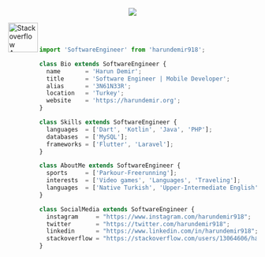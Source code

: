  <p align="center">
  <img src="https://c.tenor.com/llgchsljWEcAAAAd/catvibe.gif" />
</p>

<a href="https://stackoverflow.com/questions/64905890/trying-to-set-an-audio-asset-as-a-ringtone-on-android/64952246#64952246"><img src="https://flutter-badge-generator.web.app/assets/assets/images/badges/stackoverflow-answerer.svg" alt="Stackoverflow Answerer" align="left" height="60" width="60" ></a>

<br>
<br>

```js
import 'SoftwareEngineer' from 'harundemir918';

class Bio extends SoftwareEngineer {
  name       = 'Harun Demir';
  title      = 'Software Engineer | Mobile Developer';
  alias      = '3N61N33R';
  location   = 'Turkey';
  website    = 'https://harundemir.org';
}

class Skills extends SoftwareEngineer {
  languages  = ['Dart', 'Kotlin', 'Java', 'PHP'];
  databases  = ['MySQL'];
  frameworks = ['Flutter', 'Laravel'];
}

class AboutMe extends SoftwareEngineer {
  sports     = ['Parkour-Freerunning'];
  interests  = ['Video games', 'Languages', 'Traveling'];
  languages  = ['Native Turkish', 'Upper-Intermediate English', 'Elementary German']; 
}

class SocialMedia extends SoftwareEngineer {
  instagram     = "https://www.instagram.com/harundemir918";
  twitter       = "https://twitter.com/harundemir918";
  linkedin      = "https://www.linkedin.com/in/harundemir918";
  stackoverflow = "https://stackoverflow.com/users/13064606/harundemir918";
}
```

